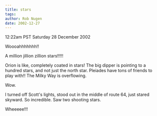 ```yaml
---
title: stars
tags: 
author: Rob Nugen
date: 2002-12-27
---
```


<p class=date>12:22am PST Saturday 28 December 2002</p>

<p>Woooahhhhhhh!!</p>

<p>A million jillion zillion stars!!!!!</p>

<p>Orion is like, completely coated in stars!  The big dipper is
pointing to a hundred stars, and not just the north star.  Pleiades
have tons of friends to play with!!  The Milky Way is overflowing.</p>

<p>Wow.</p>

<p>I turned off Scott's lights, stood out in the middle of route 64,
just stared skyward.  So incredible.  Saw two shooting stars.</p>

<p>Wheeeee!!!</p>
